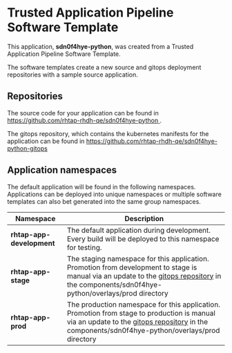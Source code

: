 # Trusted Application Pipeline Software Template

This application, **sdn0f4hye-python**, was created from a Trusted Application Pipeline Software Template.

The software templates create a new source and gitops deployment repositories with a sample source application. 

## Repositories

The source code for your application can be found in [https://github.com/rhtap-rhdh-qe/sdn0f4hye-python ](https://github.com/rhtap-rhdh-qe/sdn0f4hye-python ).
 
The gitops repository, which contains the kubernetes manifests for the application can be found in 
[https://github.com/rhtap-rhdh-qe/sdn0f4hye-python-gitops ](https://github.com/rhtap-rhdh-qe/sdn0f4hye-python-gitops ) 

## Application namespaces 

The default application will be found in the following namespaces. Applications can be deployed into unique namespaces or multiple software templates can also bet generated into the same group namespaces.  

|  Namespace   |  Description   |  
| -------- | -------- |   
| **rhtap-app-development** | The default application during development. Every build will be deployed to this namespace for testing. | 
| **rhtap-app-stage** | The staging namespace for this application. Promotion from development to stage is manual via an update to the [gitops repository](https://github.com/rhtap-rhdh-qe/sdn0f4hye-python-gitops ) in the components/sdn0f4hye-python/overlays/prod directory |  
| **rhtap-app-prod** | The production namespace for this application. Promotion from stage to production is manual via an update to the [gitops repository](https://github.com/rhtap-rhdh-qe/sdn0f4hye-python-gitops ) in the components/sdn0f4hye-python/overlays/prod directory | 